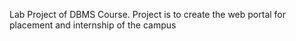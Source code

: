 Lab Project of DBMS Course. Project is to create the web portal for placement and internship of the campus
